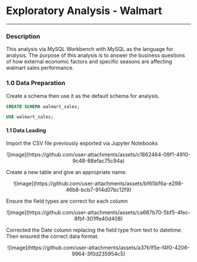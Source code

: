# Exploratory Analysis - Walmart
***

### Description
This analysis via MySQL Workbench with MySQL as the language for analysis. The purpose of this analysis is to answer the business questions of how external economic factors and specific seasons are affecting walmart sales performance.

### 1.0 Data Preparation
Create a schema then use it as the default schema for analysis.

```sql
CREATE SCHEMA walmart_sales;
```
```sql
USE walmart_sales;
```

#### 1.1 Data Loading
Import the CSV file previously exported via Jupyter Notebooks
<p align="center" width="100%">
![image](https://github.com/user-attachments/assets/c1862464-09f1-4910-9c48-88efac75c94a)
</p>

Create a new table and give an appropriate name. 
<p align="center" width="100%">
![image](https://github.com/user-attachments/assets/bf65bf6a-e298-46b8-bcb7-914d07bc12f9)
</p>

Ensure the field types are correct for each column
<p align="center" width="100%">
![image](https://github.com/user-attachments/assets/ca687b70-5bf5-4fec-8fbf-301ffe40d408)
</p>

Corrected the Date column replacing the field type from text to datetime. Then ensured the correct data format.
<p align="center" width="100%">
![image](https://github.com/user-attachments/assets/a37b1f5e-f4f0-4206-9964-3f0d235954c5)
</p>
